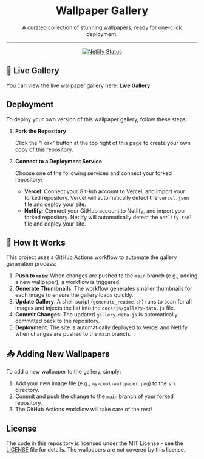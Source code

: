 
<div align="center">
  <h1>Wallpaper Gallery</h1>
  <p>A curated collection of stunning wallpapers, ready for one-click deployment.</p>
</div>

---

<center>

[![Netlify Status](https://api.netlify.com/api/v1/badges/050792fd-8efd-43ef-a85f-d841388b7050/deploy-status)](https://app.netlify.com/projects/rishabh5321-wallpapers/deploys)

</center>

## 🚀 Live Gallery

You can view the live wallpaper gallery here: **[Live Gallery](https://rishabh5321.gitlab.io/wallpapers/)**

## Deployment

To deploy your own version of this wallpaper gallery, follow these steps:

1.  **Fork the Repository**
    
    Click the "Fork" button at the top right of this page to create your own copy of this repository.

2.  **Connect to a Deployment Service**
    
    Choose one of the following services and connect your forked repository:
    
    *   **Vercel**: Connect your GitHub account to Vercel, and import your forked repository. Vercel will automatically detect the `vercel.json` file and deploy your site.
    *   **Netlify**: Connect your GitHub account to Netlify, and import your forked repository. Netlify will automatically detect the `netlify.toml` file and deploy your site.

## 🎨 How It Works

This project uses a GitHub Actions workflow to automate the gallery generation process:

1.  **Push to `main`**: When changes are pushed to the `main` branch (e.g., adding a new wallpaper), a workflow is triggered.
2.  **Generate Thumbnails**: The workflow generates smaller thumbnails for each image to ensure the gallery loads quickly.
3.  **Update Gallery**: A shell script (`generate_readme.sh`) runs to scan for all images and injects the list into the `docs/js/gallery-data.js` file.
4.  **Commit Changes**: The updated `gallery-data.js` is automatically committed back to the repository.
5.  **Deployment**: The site is automatically deployed to Vercel and Netlify when changes are pushed to the `main` branch.

## 📥 Adding New Wallpapers

To add a new wallpaper to the gallery, simply:

1.  Add your new image file (e.g., `my-cool-wallpaper.png`) to the `src` directory.
2.  Commit and push the change to the `main` branch of your forked repository.
3.  The GitHub Actions workflow will take care of the rest!

## License

The code in this repository is licensed under the MIT License - see the [LICENSE](LICENSE) file for details. The wallpapers are not covered by this license.

